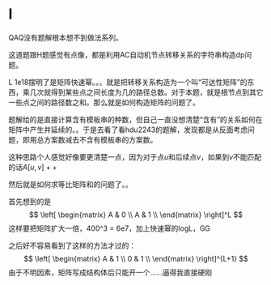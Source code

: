 # I

QAQ没有题解根本想不到做法系列。

这道题跟H题感觉有点像，都是利用AC自动机节点转移关系的字符串构造dp问题。

L 1e18摆明了是矩阵快速幂。。。就是把转移关系构造为一个叫“可达性矩阵”的东西，乘几次就得到某些点之间长度为几的路径总数。对于本题，就是根节点到其它一些点之间的路径数之和。那么就是如何构造矩阵的问题了。

题解给的是直接计算含有模板串的种数，但自己一直没想清楚“含有”的关系如何在矩阵中产生并延续的。。于是去看了看hdu2243的题解，发现都是从反面考虑问题，即用总方案数减去不含有模板串的方案数。

这种思路个人感觉好像要更清楚一点，因为对于点$u$和后续点$v$，如果到$v$不能匹配的话$A[u, v]++$

然后就是如何求等比矩阵和的问题了。。

首先想到的是
$$
\left[
\begin{matrix}
A & 0  \\
A & 1  \\
\end{matrix}
\right]^L
$$
这样要把矩阵扩大一倍，400^3 = 6e7，加上快速幂的logL，GG

之后好不容易看到了这样的方法才过的：
$$
\left[
\begin{matrix}
A & 1  \\
0 & 1  \\
\end{matrix}
\right]^{L+1}
$$
由于不明因素，矩阵写成结构体后只能开一个……逼得我直接硬刚